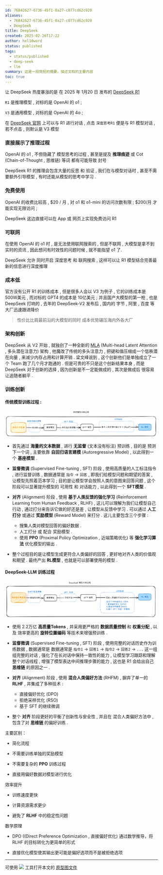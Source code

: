 ```yaml
---
id: 76842627-6736-45f1-8a27-c077cd62c920
aliases:
  - 76842627-6736-45f1-8a27-c077cd62c920
  - DeepSeek
title: DeepSeek
created: 2025-02-26T17:22
author: hel10word
status: published
tags:
  - status/published
  - deep-seek
  - llm
summary: 这是一段简短的摘要，描述文档的主要内容
toc: true
---
```


让 DeepSeek 热度暴涨的是 在 2025 年 1月20 日 发布的 [DeepSeek R1](https://github.com/deepseek-ai/DeepSeek-R1 )  

`R1` 是推理模型 , 对标的是 OpenAI 的 o1 ;

`V3` 是通用模型 , 对标的是 OpenAI 的 4o ;

在 [DeepSeek 官网](https://www.deepseek.com/) 上可以与 R1 进行对话 , 点击 `深度思考R1` 便是与 R1 模型对话 , 若不点击 , 则默认是 V3 模型


### 直接展示了推理过程

OpenAI 的 o1 , 不但隐藏了 模型思考的过程 , 甚至是提及 **推理痕迹** 或 Cot (Chain-of-Thought , 思维链) 等词 都有可能导致 封号

DeepSeek R1 的推理会包含大量的反思 和 验证 , 我们在与模型对话时 , 甚至不需要额外引导模型 , 有时还能从模型的思考中学习 .

### 免费使用

OpenAI 的收费比较高 , $20 / 月 , 对 o1 和 o1-mini 的访问次数有限 ; $200/月 才能实现无限访问 ;

DeepSeek 这边直接可以在 App 或 网页上实现免费访问 R1

### 可联网

在使用 OpenAI 的 o1 时 , 是无法使用联网搜索的 , 但是不联网 , 大模型是拿不到实时的资讯 , 因此想问有时效性的问题时候 , 就不能指望 o1 了.

DeepSeek 允许 同时开启 深度思考 和 联网搜索 , 这样可以让 R1 模型结合完善最新的信息进行深度推理

### 成本低

官方没有公开 R1 的训练成本 , 但是很多人会以 V3 为例子 , 它的训练成本是 500W美元 , 而对标的 GPT4 的成本是 10亿美元 ; 并且国产大模型的第一枪 , 也是 DeepSeek 打响的 , 去年的 DeepSeek-V2 发布后 , 国内的 字节 , 阿里 , 百度 等大厂迅速跟进降价

> 性价比比肩最前沿的大模型的同时 成本优势碾压海内外各大厂

### 架构创新

DeepSeek 从 V2 开始 , 就独创了一种全新的 [MLA](https://arxiv.org/abs/2405.04434) (Multi-head Latent Attention , 多头潜在注意力) 架构 , 他魔改了传统的多头注意力 , 把键和值压缩成一个低秩潜在向量 , 来减少内存占用和计算开销 . 梁文峰说到 , 这个创新他们是单独成立了一个 Team 跑了几个月才跑通的 . 但是可贵的不只是这个创新结果本身 , 而是 DeepSeek 对于创新的选择 , 因为创新是不一定能做成的 , 其次是做成后 很容易让追随者躺平 .

### 训练创新

#### 传统模型训练过程 :


![](attachments/传统模型训练过程.png)



- 首先通过 **海量的文本数据**  , 进行 **无监督** (文本没有标注) 预训练 , 目的是 预测下一个词 , 主要依靠 **自回归语言建模** (Autoregressive Model) , 以此得到一个 **基座模型** .

- **监督微调** (Supervised Fine-tuning , SFT) 阶段 , 使用高质量的人工标注指令 , 进行监督训练 , 数据通常是 `指令` -> `回答` , 即我们给模型问题和期望的答案 , 让模型先照着范本学习 ; 目的是让模型学会按照人类的意图来回答问题 , 这个阶段可以显著提升模型的 可用性 和 对话能力 , 以此得到一个 **SFT模型** .

- **对齐** (Alignment) 阶段 , 使用 **基于人类反馈的强化学习** (Reinforcement Learning from Human Feedback , RLHF) , 这儿可以理解为我们让模型自己行动 , 通过打分来告诉它做的好还是差 , 让模型从反馈中学习 . 可以通过 **人工打分** 或通过 **奖励模型** (Reward Model) 来打分 . 这儿主要包含三个步骤 : 
	- 搜集人类对模型回答的偏好数据 .
	- 人工打分 或 配合 奖励模型 .
	- 使用 **PPO** (Proximal Policy Optimization , 近端策略优化) 等 **强化学习算法** 优化模型的输出 .

- 整个过程目的是让模型生成更符合人类偏好的回答 , 更好地对齐人类的价值观和期望 . 最终产出 **RL模型** , 也就是可以部署使用的模型 .


#### DeepSeek-LLM 训练过程

![](attachments/DeepSeek模型训练过程.png)


- 使用 2.2万亿 **高质量Tokens** , 并采用更严格的 **数据质量控制** 和 **权重分配** , 以及 效率更高的 **旋转位置编码** 等技术来增强预训练 .

- **监督微调** (Supervised Fine-tuning , SFT) 阶段 , 使用完整的对话历史作为训练数据 , 数据通常是 数据通常是 `指令1` -> `回答1` -> `指令2` -> `回答2` -> `...` 这一组组完整的对话 , 强化了在长对话中保持一致性的能力 , 让模型学习跟踪和理解整个对话线程 , 增强了模型表达中间推理步骤的能力 , 这也是 R1 会给出自己 **思维链** 的原因之一 .

- **对齐** (Alignment) 阶段 , 使用 **混合人类偏好方法** (RHFM) , 摒弃了单一的 **RLHF** , 并集成了多种技术 :
	- 直接偏好优化 (DPO)
	- 拒绝采样优化 (RSO)
	- 基于 SFT 的继续微调

- 整个 **对齐** 阶段更好的平衡了创新性与安全性 , 并且在 混合人类偏好方法中 , 包含了对 **思维链** 的偏好训练 .
   

主要区别：

- 简化流程

- 不需要训练单独的奖励模型

- 不需要复杂的 **PPO** 训练过程

- 直接用偏好数据对模型进行优化


效率提升

- 训练速度更快

- 计算资源需求更少

- 避免了 **RLHF** 中的稳定性问题


数学原理

- DPO ((Direct Preference Optimization , 直接偏好优化) 通过数学推导，将 RLHF 的目标转化为更简单的形式

- 直接优化模型使其输出更可能是偏好选项而不是被拒绝选项




---

可使用 [![](https://img.shields.io/badge/Excalidraw-CCCCFF?style=for-the-badge&logo=excalidraw&logoColor=333&logoWidth=20&labelColor=CCCCFF)](https://excalidraw.com/) 工具打开本文的 [原型图文件](attachments/excalidraw.excalidraw)
